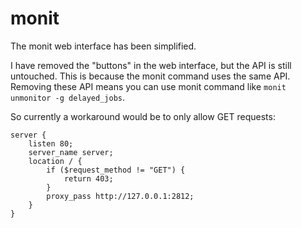 monit
=====

The monit web interface has been simplified.

I have removed the "buttons" in the web interface, but the API is still untouched.
This is because the monit command uses the same API. Removing these API means
you can use monit command like `monit unmonitor -g delayed_jobs`.

So currently a workaround would be to only allow GET requests:

```nginx
server {
	listen 80;
	server_name server;
	location / {
		if ($request_method != "GET") {
			return 403;
		}
		proxy_pass http://127.0.0.1:2812;
	}
}
```
